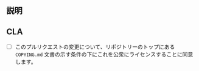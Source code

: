 ## 説明

<!-- この部分にこのプルリクエストの説明を書いてください（省略可） -->

## CLA

<!-- 以下の内容をよく読み、同意する場合は `[ ]` を `[x]` に書き換えてください -->

- [ ] このプルリクエストの変更について、リポジトリーのトップにある `COPYING.md` 文書の示す条件の下にこれを公衆にライセンスすることに同意します。
